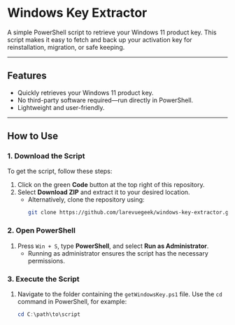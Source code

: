 # Windows Key Extractor

A simple PowerShell script to retrieve your Windows 11 product key. This script makes it easy to fetch and back up your activation key for reinstallation, migration, or safe keeping.

---

## Features
- Quickly retrieves your Windows 11 product key.
- No third-party software required—run directly in PowerShell.
- Lightweight and user-friendly.

---

## How to Use

### 1. Download the Script
To get the script, follow these steps:
1. Click on the green **Code** button at the top right of this repository.
2. Select **Download ZIP** and extract it to your desired location.
   - Alternatively, clone the repository using:
     ```bash
     git clone https://github.com/larevuegeek/windows-key-extractor.git
     ```

### 2. Open PowerShell
1. Press `Win + S`, type **PowerShell**, and select **Run as Administrator**.
   - Running as administrator ensures the script has the necessary permissions.

### 3. Execute the Script
1. Navigate to the folder containing the `getWindowsKey.ps1` file. Use the `cd` command in PowerShell, for example:
   ```powershell
   cd C:\path\to\script
